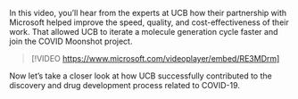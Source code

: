 In this video, you’ll hear from the experts at UCB how their partnership with Microsoft helped improve the speed, quality, and cost-effectiveness of their work. That allowed UCB to iterate a molecule generation cycle faster and join the COVID Moonshot project. 

> [!VIDEO https://www.microsoft.com/videoplayer/embed/RE3MDrm]

Now let’s take a closer look at how UCB successfully contributed to the discovery and drug development process related to COVID-19.
